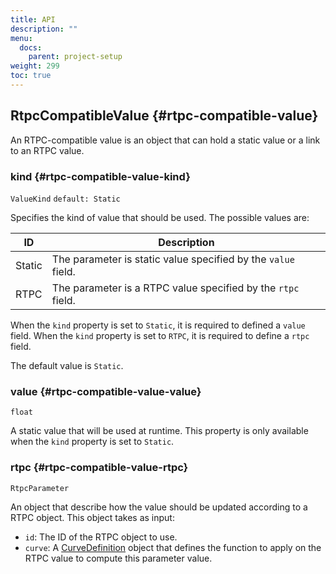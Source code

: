 ```yaml
---
title: API
description: ""
menu:
  docs:
    parent: project-setup
weight: 299
toc: true
---
```


## RtpcCompatibleValue {#rtpc-compatible-value}

An RTPC-compatible value is an object that can hold a static value or a link to an RTPC value.

### kind {#rtpc-compatible-value-kind}

`ValueKind` `default: Static`

Specifies the kind of value that should be used. The possible values are:

| ID     | Description                                                   |
| ------ | ------------------------------------------------------------- |
| Static | The parameter is static value specified by the `value` field. |
| RTPC   | The parameter is a RTPC value specified by the `rtpc` field.  |

When the `kind` property is set to `Static`, it is required to defined a `value` field. When the `kind` property is set to `RTPC`, it is required to define a `rtpc` field.

The default value is `Static`.

### value {#rtpc-compatible-value-value}

`float`

A static value that will be used at runtime. This property is only available when the `kind` property is set to `Static`.

### rtpc {#rtpc-compatible-value-rtpc}

`RtpcParameter`

An object that describe how the value should be updated according to a RTPC object. This object takes as input:

- `id`: The ID of the RTPC object to use.
- `curve`: A [CurveDefinition] object that defines the function to apply on the RTPC value to compute this parameter value.

[CurveDefinition]: #curve-definition
